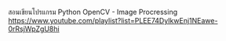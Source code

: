 สอนเขียนโปรแกรม Python OpenCV - Image Procressing  
https://www.youtube.com/playlist?list=PLEE74DyIkwEnj1NEawe-0rRsjWpZgU8hi
